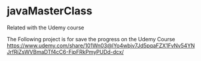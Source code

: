 # javaMasterClass
Related with the Udemy course 


The Following project is for save the progress on the Udemy Course https://www.udemy.com/share/101Wn03@lYo4wbjv7Jd5pqaFZX1FvNv54YNJrfRiZsWVBmaDTf4cC6-FjpFRkPmyPUDd-dcx/
